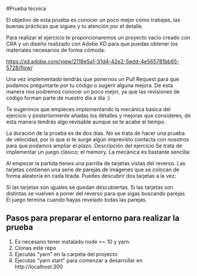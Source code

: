 #Prueba técnica

El objetivo de esta prueba es conocer un poco mejor cómo trabajas, las buenas prácticas que sigues y tu atención por el detalle.

Para realizar el ejercicio te proporcionaremos un proyecto vacío creado con CRA y un diseño realizado con Adobe XD para que puedas obtener los materiales necesarios de forma cómoda:

https://xd.adobe.com/view/2119e5a1-31d4-42e2-5edd-4e565781bb65-5728/flow/


Una vez implementado tendrás que ponernos un Pull Request para que podamos preguntarte por tu código o sugerir alguna mejora. De esta manera nos podremos conocer un poco mejor, ya que las revisiones de código forman parte de nuestro día a día :)

Te sugerimos que empieces implementando la mecánica básica del ejercicio y posteriormente añadas los detalles y mejoras que consideres, de esta manera tendrás algo revisable aunque se te acabe el tiempo.

La duración de la prueba es de dos días. No se trata de hacer una prueba de velocidad, por lo que si te surge algún imprevisto contacta con nosotros para que podamos ampliar el plazo.
Descripción del ejercicio
Se trata de implementar un juego clásico; el memory. La mecánica es bastante sencilla:

Al empezar la partida tienes una parrilla de tarjetas vistas del reverso. Las tarjetas contienen una serie de parejas de imágenes que se colocan de forma aleatoria en cada tirada. Puedes descubrir dos tarjetas a la vez:

Si las tarjetas son iguales se quedan descubiertas.
Si las tarjetas son distintas se vuelven a poner del reverso para que sigas buscando parejas.
El juego termina cuando hayas revelado todas las parejas.





## Pasos para preparar el entorno para realizar la prueba
 1) Es necesario tener instalado node >= 10 y yarn.
 2) Clonas este repo
 3) Ejecutas "yarn" en la carpeta del proyecto
 4) Ejecutas "yarn start" para comenzar a desarrollar en http://localhost:300
